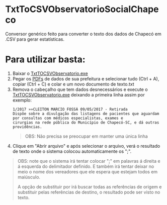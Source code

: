 # TxtToCSVObservatorioSocialChapeco
Conversor genérico feito para converter o texto dos dados de Chapecó em .CSV para gerar estatísticas.

<h1 id="header-1">Para utilizar basta:</h1>
<ol>
  <li>Baixar o <a class="js-navigation-open" title="TxtTOCSVObservatorio.exe" id="7003021866aeb19adba87a39472bf741-a2579beb9d115585c1a928bd021e49f034502d60" 
href="https://github.com/FabricioCoimbra/ObservatorioSocialChapeco_Conversor/raw/master/Execut%C3%A1vel/TxtTOCSVObservatorio.exe">TxtTOCSVObservatorio.exe</a></li>
  <li>Pegar os <a class="js-navigation-open" title="Documentos de exemplo 2017 a 2019" id="4330253697ef87d348ab8fc1809bdf9b-3d04e5b56f6ba60ced72e74bf4d42af9f3b4d92f" href="https://github.com/FabricioCoimbra/ObservatorioSocialChapeco_Conversor/tree/master/Documentos%20de%20exemplo%202017%20a%202019">PDFs</a> de dados de sua prefeitura e  selecionar tudo (Ctrl + A), copiar (Ctrl + C) e colar e um novo documento de texto.txt</li>
  
  <li>Remova o cabeçalho que tem dados desnecessários e execute o <a class="js-navigation-open" title="TxtTOCSVObservatorio.exe" href="https://github.com/FabricioCoimbra/ObservatorioSocialChapeco_Conversor/raw/master/Execut%C3%A1vel/TxtTOCSVObservatorio.exe">TxtTOCSVObservatorio.exe</a> deixando a primeira linha assim por exemplo:</li>
  <div class="highlighter-rouge"><div class="highlight"><pre class="highlight"><code>1/2017 »»CLEITON MARCIO FOSSÁ 09/05/2017 - Retirada
Dispõe sobre a divulgação das listagens de pacientes que aguardam por consultas com médicos especialistas, exames e
cirurgias na rede pública do Município de Chapecó-SC, e dá outras providências.
</code></pre></div></div>
<blockquote>
  <p> OBS: Não precisa se preocupar em manter uma única linha</p>
</blockquote>
  <li>Clique em "Abrir arquivo" e após selecionar o arquivo, verá o resultado de texto onde o sistema colocou automaticamente os ";".</li>
</ol>

<blockquote>
  <p> OBS: note que o sistema irá tentar colocar ";" em palavras á direita e á esquerda do delimitador definido. E também irá tentar deixar no meio o nome dos vereadores que ele espera que estejam todos em maiúsculo.</p>

  <p> A opção de substituir por irá buscar todas as referências de origem e substituir pelas referências de destino, o resultado pode ser visto no texto.
</p>
</blockquote>
